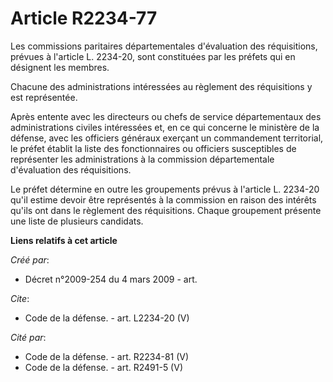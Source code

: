 # Article R2234-77

Les commissions paritaires départementales d'évaluation des réquisitions, prévues à l'article L. 2234-20, sont constituées
par les préfets qui en désignent les membres. 

Chacune des administrations intéressées au règlement des réquisitions y est représentée. 

Après entente avec les directeurs ou chefs de service départementaux des administrations civiles intéressées et, en ce qui
concerne le ministère de la défense, avec les officiers généraux exerçant un commandement territorial, le préfet établit la
liste des fonctionnaires ou officiers susceptibles de représenter les administrations à la commission départementale
d'évaluation des réquisitions. 

Le préfet détermine en outre les groupements prévus à l'article L. 2234-20 qu'il estime devoir être représentés à la
commission en raison des intérêts qu'ils ont dans le règlement des réquisitions. Chaque groupement présente une liste de
plusieurs candidats.

**Liens relatifs à cet article**

_Créé par_:

  - Décret n°2009-254 du 4 mars 2009 - art.

_Cite_:

  - Code de la défense. - art. L2234-20 (V)

_Cité par_:

  - Code de la défense. - art. R2234-81 (V)
  - Code de la défense. - art. R2491-5 (V)
